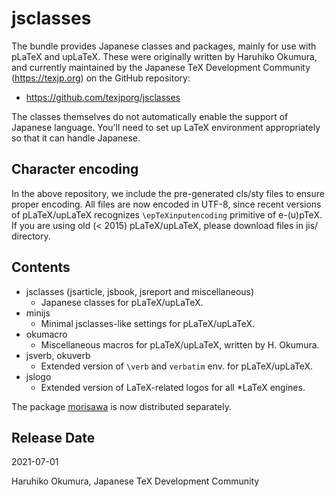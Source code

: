 # jsclasses

The bundle provides Japanese classes and packages, mainly for use with
pLaTeX and upLaTeX. These were originally written by Haruhiko Okumura,
and currently maintained by the Japanese TeX Development Community
(https://texjp.org) on the GitHub repository:

- https://github.com/texjporg/jsclasses

The classes themselves do not automatically enable the support of
Japanese language. You'll need to set up LaTeX environment appropriately
so that it can handle Japanese.

## Character encoding

In the above repository, we include the pre-generated cls/sty files to
ensure proper encoding. All files are now encoded in UTF-8, since
recent versions of pLaTeX/upLaTeX recognizes `\epTeXinputencoding`
primitive of e-(u)pTeX. If you are using old (< 2015) pLaTeX/upLaTeX,
please download files in jis/ directory.

## Contents

- jsclasses (jsarticle, jsbook, jsreport and miscellaneous)
    - Japanese classes for pLaTeX/upLaTeX.
- minijs
    - Minimal jsclasses-like settings for pLaTeX/upLaTeX.
- okumacro
    - Miscellaneous macros for pLaTeX/upLaTeX, written by H. Okumura.
- jsverb, okuverb
    - Extended version of `\verb` and `verbatim` env. for pLaTeX/upLaTeX.
- jslogo
    - Extended version of LaTeX-related logos for all *LaTeX engines.

The package [morisawa](https://github.com/texjporg/morisawa) is now
distributed separately.

## Release Date

2021-07-01

Haruhiko Okumura,
Japanese TeX Development Community
